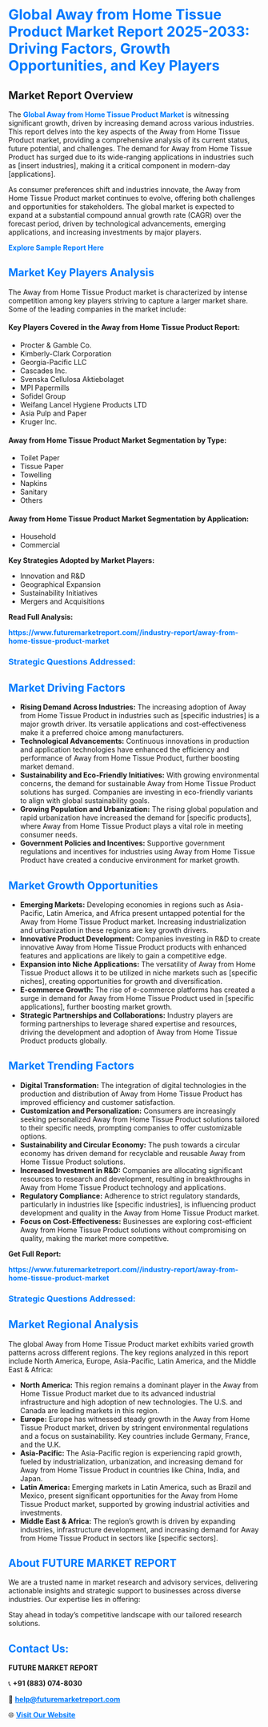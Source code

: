 <h1 style="color: #007BFF;">Global Away from Home Tissue Product Market Report 2025-2033: Driving Factors, Growth Opportunities, and Key Players</h1>

<section id="overview">
<h2>Market Report Overview</h2>
<p>The <a href="https://www.futuremarketreport.com//industry-report/away-from-home-tissue-product-market" style="color: #007BFF; text-decoration: none;"><strong>Global Away from Home Tissue Product Market</strong></a> is witnessing significant growth, driven by increasing demand across various industries. This report delves into the key aspects of the Away from Home Tissue Product market, providing a comprehensive analysis of its current status, future potential, and challenges. The demand for Away from Home Tissue Product has surged due to its wide-ranging applications in industries such as [insert industries], making it a critical component in modern-day [applications].</p>
<p>As consumer preferences shift and industries innovate, the Away from Home Tissue Product market continues to evolve, offering both challenges and opportunities for stakeholders. The global market is expected to expand at a substantial compound annual growth rate (CAGR) over the forecast period, driven by technological advancements, emerging applications, and increasing investments by major players.</p>
</section>

<section id="overview">
<p><a href="https://www.futuremarketreport.com//request-sample/reportId=91478" style="color: #007BFF; text-decoration: none;"><strong>Explore Sample Report Here</strong></a></p>
</section>

<section id="key-players">
<h2 style="color: #007BFF;">Market Key Players Analysis</h2>
<p>The Away from Home Tissue Product market is characterized by intense competition among key players striving to capture a larger market share. Some of the leading companies in the market include:</p>
<h4>Key Players Covered in the Away from Home Tissue Product Report:</h4>
<ul><li>Procter &amp; Gamble Co.</li><li>Kimberly-Clark Corporation</li><li>Georgia-Pacific LLC</li><li>Cascades Inc.</li><li>Svenska Cellulosa Aktiebolaget</li><li>MPI Papermills</li><li>Sofidel Group</li><li>Weifang Lancel Hygiene Products LTD</li><li>Asia Pulp and Paper</li><li>Kruger Inc.</li></ul>
<h4>Away from Home Tissue Product Market Segmentation by Type:</h4>
<ul><li>Toilet Paper</li><li>Tissue Paper</li><li>Towelling</li><li>Napkins</li><li>Sanitary</li><li>Others</li></ul>

<h4>Away from Home Tissue Product Market Segmentation by Application:</h4>
<ul><li>Household</li><li>Commercial</li></ul>
<p><strong>Key Strategies Adopted by Market Players:</strong></p>
<ul>
<li>Innovation and R&D</li>
<li>Geographical Expansion</li>
<li>Sustainability Initiatives</li>
<li>Mergers and Acquisitions</li>
</ul>
</section>

<section>
<p><strong>Read Full Analysis: </strong></p><a href="https://www.futuremarketreport.com//industry-report/away-from-home-tissue-product-market" style="color: #007BFF; text-decoration: none;"><strong>https://www.futuremarketreport.com//industry-report/away-from-home-tissue-product-market</strong></a>
<h3 style="color: #007BFF;">Strategic Questions Addressed:</h3>
</section>

<section id="driving-factors">
<h2 style="color: #007BFF;">Market Driving Factors</h2>
<ul>
<li><strong>Rising Demand Across Industries:</strong> The increasing adoption of Away from Home Tissue Product in industries such as [specific industries] is a major growth driver. Its versatile applications and cost-effectiveness make it a preferred choice among manufacturers.</li>
<li><strong>Technological Advancements:</strong> Continuous innovations in production and application technologies have enhanced the efficiency and performance of Away from Home Tissue Product, further boosting market demand.</li>
<li><strong>Sustainability and Eco-Friendly Initiatives:</strong> With growing environmental concerns, the demand for sustainable Away from Home Tissue Product solutions has surged. Companies are investing in eco-friendly variants to align with global sustainability goals.</li>
<li><strong>Growing Population and Urbanization:</strong> The rising global population and rapid urbanization have increased the demand for [specific products], where Away from Home Tissue Product plays a vital role in meeting consumer needs.</li>
<li><strong>Government Policies and Incentives:</strong> Supportive government regulations and incentives for industries using Away from Home Tissue Product have created a conducive environment for market growth.</li>
</ul>
</section>

<section id="growth-opportunities">
<h2 style="color: #007BFF;">Market Growth Opportunities</h2>
<ul>
<li><strong>Emerging Markets:</strong> Developing economies in regions such as Asia-Pacific, Latin America, and Africa present untapped potential for the Away from Home Tissue Product market. Increasing industrialization and urbanization in these regions are key growth drivers.</li>
<li><strong>Innovative Product Development:</strong> Companies investing in R&D to create innovative Away from Home Tissue Product products with enhanced features and applications are likely to gain a competitive edge.</li>
<li><strong>Expansion into Niche Applications:</strong> The versatility of Away from Home Tissue Product allows it to be utilized in niche markets such as [specific niches], creating opportunities for growth and diversification.</li>
<li><strong>E-commerce Growth:</strong> The rise of e-commerce platforms has created a surge in demand for Away from Home Tissue Product used in [specific applications], further boosting market growth.</li>
<li><strong>Strategic Partnerships and Collaborations:</strong> Industry players are forming partnerships to leverage shared expertise and resources, driving the development and adoption of Away from Home Tissue Product products globally.</li>
</ul>
</section>

<section id="trending-factors">
<h2 style="color: #007BFF;">Market Trending Factors</h2>
<ul>
<li><strong>Digital Transformation:</strong> The integration of digital technologies in the production and distribution of Away from Home Tissue Product has improved efficiency and customer satisfaction.</li>
<li><strong>Customization and Personalization:</strong> Consumers are increasingly seeking personalized Away from Home Tissue Product solutions tailored to their specific needs, prompting companies to offer customizable options.</li>
<li><strong>Sustainability and Circular Economy:</strong> The push towards a circular economy has driven demand for recyclable and reusable Away from Home Tissue Product solutions.</li>
<li><strong>Increased Investment in R&D:</strong> Companies are allocating significant resources to research and development, resulting in breakthroughs in Away from Home Tissue Product technology and applications.</li>
<li><strong>Regulatory Compliance:</strong> Adherence to strict regulatory standards, particularly in industries like [specific industries], is influencing product development and quality in the Away from Home Tissue Product market.</li>
<li><strong>Focus on Cost-Effectiveness:</strong> Businesses are exploring cost-efficient Away from Home Tissue Product solutions without compromising on quality, making the market more competitive.</li>
</ul>
</section>

<section>
<p><strong>Get Full Report: </strong></p><a href="https://www.futuremarketreport.com//industry-report/away-from-home-tissue-product-market" style="color: #007BFF; text-decoration: none;"><strong>https://www.futuremarketreport.com//industry-report/away-from-home-tissue-product-market</strong></a>
<h3 style="color: #007BFF;">Strategic Questions Addressed:</h3>
</section>


<section id="regional-analysis">
<h2 style="color: #007BFF;">Market Regional Analysis</h2>
<p>The global Away from Home Tissue Product market exhibits varied growth patterns across different regions. The key regions analyzed in this report include North America, Europe, Asia-Pacific, Latin America, and the Middle East & Africa:</p>
<ul>
<li><strong>North America:</strong> This region remains a dominant player in the Away from Home Tissue Product market due to its advanced industrial infrastructure and high adoption of new technologies. The U.S. and Canada are leading markets in this region.</li>
<li><strong>Europe:</strong> Europe has witnessed steady growth in the Away from Home Tissue Product market, driven by stringent environmental regulations and a focus on sustainability. Key countries include Germany, France, and the U.K.</li>
<li><strong>Asia-Pacific:</strong> The Asia-Pacific region is experiencing rapid growth, fueled by industrialization, urbanization, and increasing demand for Away from Home Tissue Product in countries like China, India, and Japan.</li>
<li><strong>Latin America:</strong> Emerging markets in Latin America, such as Brazil and Mexico, present significant opportunities for the Away from Home Tissue Product market, supported by growing industrial activities and investments.</li>
<li><strong>Middle East & Africa:</strong> The region’s growth is driven by expanding industries, infrastructure development, and increasing demand for Away from Home Tissue Product in sectors like [specific sectors].</li>
</ul>
</section>

<footer>
<h2 style="color: #007BFF;">About FUTURE MARKET REPORT</h2>
<p>We are a trusted name in market research and advisory services, delivering actionable insights and strategic support to businesses across diverse industries. Our expertise lies in offering:</p>

<p>Stay ahead in today’s competitive landscape with our tailored research solutions.</p>

<h2 style="color: #007BFF;">Contact Us:</h2>
<p><strong>FUTURE MARKET REPORT</strong></p>
<p>📞 <strong>+91 (883) 074-8030</strong></p>
<p>📧 <strong><a href="mailto:help@futuremarketreport.com" style="color: #007BFF;">help@futuremarketreport.com</a></strong></p>
<p>🌐 <strong><a href="https://www.futuremarketreport.com/" style="color: #007BFF;">Visit Our Website</a></strong></p>
</footer>
